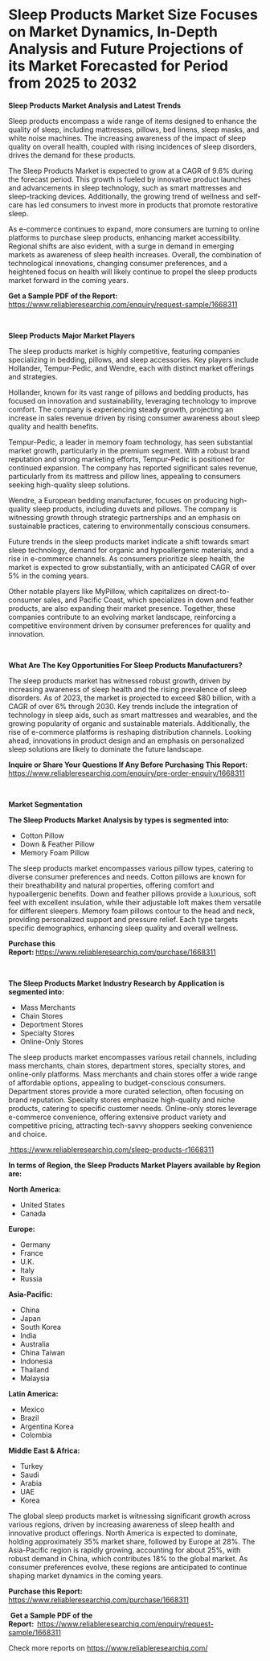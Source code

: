<p><h1>Sleep Products Market Size Focuses on Market Dynamics, In-Depth Analysis and Future Projections of its Market Forecasted for Period from 2025 to 2032</h1></p><p><strong>Sleep Products Market Analysis and Latest Trends</strong></p>
<p><p>Sleep products encompass a wide range of items designed to enhance the quality of sleep, including mattresses, pillows, bed linens, sleep masks, and white noise machines. The increasing awareness of the impact of sleep quality on overall health, coupled with rising incidences of sleep disorders, drives the demand for these products.</p><p>The Sleep Products Market is expected to grow at a CAGR of 9.6% during the forecast period. This growth is fueled by innovative product launches and advancements in sleep technology, such as smart mattresses and sleep-tracking devices. Additionally, the growing trend of wellness and self-care has led consumers to invest more in products that promote restorative sleep.</p><p>As e-commerce continues to expand, more consumers are turning to online platforms to purchase sleep products, enhancing market accessibility. Regional shifts are also evident, with a surge in demand in emerging markets as awareness of sleep health increases. Overall, the combination of technological innovations, changing consumer preferences, and a heightened focus on health will likely continue to propel the sleep products market forward in the coming years.</p></p>
<p><strong>Get a Sample PDF of the Report:&nbsp;</strong> <a href="https://www.reliableresearchiq.com/enquiry/request-sample/1668311?utm_campaign=2927&utm_medium=2&utm_source=Github&utm_content=ia&utm_term=06032025&utm_id=sleep-products">https://www.reliableresearchiq.com/enquiry/request-sample/1668311</a></p>
<p>&nbsp;</p>
<p><strong>Sleep Products Major Market Players</strong></p>
<p><p>The sleep products market is highly competitive, featuring companies specializing in bedding, pillows, and sleep accessories. Key players include Hollander, Tempur-Pedic, and Wendre, each with distinct market offerings and strategies.</p><p>Hollander, known for its vast range of pillows and bedding products, has focused on innovation and sustainability, leveraging technology to improve comfort. The company is experiencing steady growth, projecting an increase in sales revenue driven by rising consumer awareness about sleep quality and health benefits.</p><p>Tempur-Pedic, a leader in memory foam technology, has seen substantial market growth, particularly in the premium segment. With a robust brand reputation and strong marketing efforts, Tempur-Pedic is positioned for continued expansion. The company has reported significant sales revenue, particularly from its mattress and pillow lines, appealing to consumers seeking high-quality sleep solutions.</p><p>Wendre, a European bedding manufacturer, focuses on producing high-quality sleep products, including duvets and pillows. The company is witnessing growth through strategic partnerships and an emphasis on sustainable practices, catering to environmentally conscious consumers.</p><p>Future trends in the sleep products market indicate a shift towards smart sleep technology, demand for organic and hypoallergenic materials, and a rise in e-commerce channels. As consumers prioritize sleep health, the market is expected to grow substantially, with an anticipated CAGR of over 5% in the coming years.</p><p>Other notable players like MyPillow, which capitalizes on direct-to-consumer sales, and Pacific Coast, which specializes in down and feather products, are also expanding their market presence. Together, these companies contribute to an evolving market landscape, reinforcing a competitive environment driven by consumer preferences for quality and innovation.</p></p>
<p>&nbsp;</p>
<p><strong>What Are The Key Opportunities For Sleep Products Manufacturers?</strong></p>
<p><p>The sleep products market has witnessed robust growth, driven by increasing awareness of sleep health and the rising prevalence of sleep disorders. As of 2023, the market is projected to exceed $80 billion, with a CAGR of over 6% through 2030. Key trends include the integration of technology in sleep aids, such as smart mattresses and wearables, and the growing popularity of organic and sustainable materials. Additionally, the rise of e-commerce platforms is reshaping distribution channels. Looking ahead, innovations in product design and an emphasis on personalized sleep solutions are likely to dominate the future landscape.</p></p>
<p><strong>Inquire or Share Your Questions If Any Before Purchasing This Report:</strong> <a href="https://www.reliableresearchiq.com/enquiry/pre-order-enquiry/1668311?utm_campaign=2927&utm_medium=2&utm_source=Github&utm_content=ia&utm_term=06032025&utm_id=sleep-products">https://www.reliableresearchiq.com/enquiry/pre-order-enquiry/1668311</a></p>
<p>&nbsp;</p>
<p><strong>Market Segmentation</strong></p>
<p><strong>The Sleep Products Market Analysis by types is segmented into:</strong></p>
<p><ul><li>Cotton Pillow</li><li>Down & Feather Pillow</li><li>Memory Foam Pillow</li></ul></p>
<p><p>The sleep products market encompasses various pillow types, catering to diverse consumer preferences and needs. Cotton pillows are known for their breathability and natural properties, offering comfort and hypoallergenic benefits. Down and feather pillows provide a luxurious, soft feel with excellent insulation, while their adjustable loft makes them versatile for different sleepers. Memory foam pillows contour to the head and neck, providing personalized support and pressure relief. Each type targets specific demographics, enhancing sleep quality and overall wellness.</p></p>
<p><strong>Purchase this Report:&nbsp;</strong><a href="https://www.reliableresearchiq.com/purchase/1668311?utm_campaign=2927&utm_medium=2&utm_source=Github&utm_content=ia&utm_term=06032025&utm_id=sleep-products">https://www.reliableresearchiq.com/purchase/1668311</a></p>
<p>&nbsp;</p>
<p><strong>The Sleep Products Market Industry Research by Application is segmented into:</strong></p>
<p><ul><li>Mass Merchants</li><li>Chain Stores</li><li>Deportment Stores</li><li>Specialty Stores</li><li>Online-Only Stores</li></ul></p>
<p><p>The sleep products market encompasses various retail channels, including mass merchants, chain stores, department stores, specialty stores, and online-only platforms. Mass merchants and chain stores offer a wide range of affordable options, appealing to budget-conscious consumers. Department stores provide a more curated selection, often focusing on brand reputation. Specialty stores emphasize high-quality and niche products, catering to specific customer needs. Online-only stores leverage e-commerce convenience, offering extensive product variety and competitive pricing, attracting tech-savvy shoppers seeking convenience and choice.</p></p>
<p><a href="https://www.reliableresearchiq.com/sleep-products-r1668311?utm_campaign=2927&utm_medium=2&utm_source=Github&utm_content=ia&utm_term=06032025&utm_id=sleep-products">&nbsp;https://www.reliableresearchiq.com/sleep-products-r1668311</a></p>
<p><strong>In terms of Region, the Sleep Products Market Players available by Region are:</strong></p>
<p>
    <p> <strong> North America: </strong>
        <ul>
            <li>United States</li>
            <li>Canada</li>
        </ul>
        </p> 
    <p> <strong> Europe: </strong>
        <ul>
            <li>Germany</li>
            <li>France</li>
            <li>U.K.</li>
            <li>Italy</li>
            <li>Russia</li>
        </ul>
        </p> 
    <p> <strong> Asia-Pacific: </strong>
        <ul>
            <li>China</li>
            <li>Japan</li>
            <li>South Korea</li>
            <li>India</li>
            <li>Australia</li>
            <li>China Taiwan</li>
            <li>Indonesia</li>
            <li>Thailand</li>
            <li>Malaysia</li>
        </ul>
        </p> 
    <p> <strong> Latin America: </strong>
        <ul>
            <li>Mexico</li>
            <li>Brazil</li>
            <li>Argentina Korea</li>
            <li>Colombia</li>
        </ul>
        </p> 
    <p> <strong> Middle East & Africa: </strong>
        <ul>
            <li>Turkey</li>
            <li>Saudi</li>
            <li>Arabia</li>
            <li>UAE</li>
            <li>Korea</li>
        </ul>
    </p>
    </p>
<p><p>The global sleep products market is witnessing significant growth across various regions, driven by increasing awareness of sleep health and innovative product offerings. North America is expected to dominate, holding approximately 35% market share, followed by Europe at 28%. The Asia-Pacific region is rapidly growing, accounting for about 25%, with robust demand in China, which contributes 18% to the global market. As consumer preferences evolve, these regions are anticipated to continue shaping market dynamics in the coming years.</p></p>
<p><strong>Purchase this Report: </strong><a href="https://www.reliableresearchiq.com/purchase/1668311?utm_campaign=2927&utm_medium=2&utm_source=Github&utm_content=ia&utm_term=06032025&utm_id=sleep-products">https://www.reliableresearchiq.com/purchase/1668311</a></p>
<p>&nbsp;<strong>Get a Sample PDF of the Report:&nbsp;&nbsp;</strong><a href="https://www.reliableresearchiq.com/enquiry/request-sample/1668311?utm_campaign=2927&utm_medium=2&utm_source=Github&utm_content=ia&utm_term=06032025&utm_id=sleep-products">https://www.reliableresearchiq.com/enquiry/request-sample/1668311</a></p>
<p><strong></strong></p>
<p>Check more reports on <a href="https://www.reliableresearchiq.com/?utm_campaign=2927&utm_medium=2&utm_source=Github&utm_content=ia&utm_term=06032025&utm_id=sleep-products">https://www.reliableresearchiq.com/</a></p>